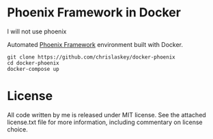 Phoenix Framework in Docker
================================================================================

I will not use phoenix

Automated [Phoenix Framework](http://www.phoenixframework.org/) environment
built with Docker.

```shell
git clone https://github.com/chrislaskey/docker-phoenix
cd docker-phoenix
docker-compose up
```

License
================================================================================

All code written by me is released under MIT license. See the attached
license.txt file for more information, including commentary on license choice.
